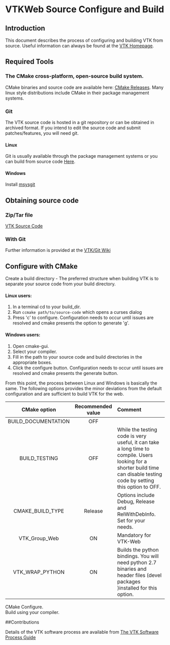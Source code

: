 # VTKWeb Source Configure and Build


## Introduction

This document describes the process of configuring and building VTK from source. Useful information can always be found at the [VTK Homepage](http://www.vtk.org).

## Required Tools

### The CMake cross-platform, open-source build system.

CMake binaries and source code are available here: [CMake Releases](http://www.cmake.org/cmake/resources/software.html).
Many linux style distributions include CMake in their package management systems.  


### Git

The VTK source code is hosted in a git repository or can be obtained in archived format. If you intend to edit the source code and submit patches/features, you will need git.

#### Linux

Git is usually available through the package management systems or you can build from source code [Here](http://git-scm.com/downloads).

#### Windows

Install [msysgit](http://msysgit.github.io/)

## Obtaining source code


### Zip/Tar file

[VTK Source Code](http://www.vtk.org/VTK/resources/software.html)

### With Git

Further information is provided at the [VTK/Git Wiki](http://www.vtk.org/Wiki/VTK/Git)


## Configure with CMake

Create a build directory - The preferred structure when building VTK is to separate your source code from your build directory.

#### Linux users:

1. In a terminal cd to your build_dir.
2. Run `ccmake path/to/source-code` which opens a curses dialog
3. Press 'c' to configure. Configuration needs to occur until issues are resolved and cmake presents the option to generate 'g'.

#### Windows users:
1. Open cmake-gui.
2. Select your compiler.
3. Fill in the path to your source code and build directories in the appropriate boxes.
4. Click the configure button. Configuration needs to occur until issues are resolved and cmake presents the generate button.

From this point, the process between Linux and Windows is basically the same. The following options provides the minor deviations from the default configuration and are sufficient to build VTK for the web.

| CMake option        | Recommended value | Comment   |
|:-------------------:|:-----------------:|:----------|
| BUILD_DOCUMENTATION | OFF     | |
| BUILD_TESTING       | OFF     | While the testing code is very useful, it can take a long time to compile. Users looking for a shorter build time can disable testing code by setting this option to OFF. |
| CMAKE_BUILD_TYPE    | Release | Options include Debug, Release and RelWithDebInfo. Set for your needs. |
| VTK_Group_Web       | ON      | Mandatory for VTK-Web |
| VTK_WRAP_PYTHON     | ON      | Builds the python bindings. You will need python 2.7 binaries and header files (devel packages )installed for this option. |

CMake Configure.  
Build using your compiler.  

##Contributions

Details of the VTK software process are available from [The VTK Software Process Guide](https://docs.google.com/a/kitware.com/document/d/1nzinw-dR5JQRNi_gb8qwLL5PnkGMK2FETlQGLr10tZw/edit)
